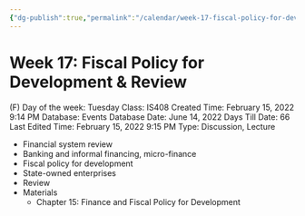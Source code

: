 ```yaml
---
{"dg-publish":true,"permalink":"/calendar/week-17-fiscal-policy-for-development-review/"}
---
```


# Week 17: Fiscal Policy for Development & Review

(F) Day of the week: Tuesday
Class: IS408
Created Time: February 15, 2022 9:14 PM
Database: Events Database
Date: June 14, 2022
Days Till Date: 66
Last Edited Time: February 15, 2022 9:15 PM
Type: Discussion, Lecture

- Financial system review
- Banking and informal financing, micro-finance
- Fiscal policy for development
- State-owned enterprises
- Review
- Materials
    - Chapter 15: Finance and Fiscal Policy for Development